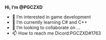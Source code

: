**Hi, I’m @PGCZXD**
- 👀 I’m interested in game development
- 💌 I’m currently learning C# and C++
- 💞️ I’m looking to collaborate on ...
- 📫 How to reach me Dicord:PGCZXD#1763

<!---
PGCZXD/PGCZXD is a ✨ special ✨ repository because its `README.md` (this file) appears on your GitHub profile.
You can click the Preview link to take a look at your changes.
--->
